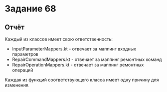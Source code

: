 # Задание 68

## Отчёт

Каждый из классов имеет свою ответственность:

- InputParameterMappers.kt - отвечает за маппинг входных параметров
- RepairCommandMappers.kt - отвечает за маппинг ремонтных команд
- RepairOperationMappers.kt - отвечает за маппинг ремонтных операций

Каждая из функций соответствующего класса имеет одну причину для изменения.
